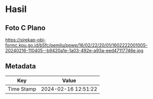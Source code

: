 # Hasil

## Foto C Plano

https://sirekap-obj-formc.kpu.go.id/b5fc/pemilu/ppwp/16/02/22/20/01/1602222001005-20240216-110405--b9420a1e-1a03-492e-a93a-eed47117746e.jpg


## Metadata

| Key        | Value               |
| ---------- | ------------------- |
| Time Stamp | 2024-02-16 12:51:22 |



